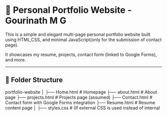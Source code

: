 # 💼 Personal Portfolio Website - Gourinath M G

This is a simple and elegant multi-page personal portfolio website built using HTML,CSS, and minimal JavaScript(only for the submission of contact page). 

It showcases my resume, projects, contact form (linked to Google Forms), and more.

---

## 📁 Folder Structure

portfolio-website
│
├── Home.html               # Homepage 
├── about.html              # About page
├── projects.html           # Projects page (assumed)
├── Contact.html            # Contact form with Google Forms integration
├── Resume.html             # Resume content page
│
├── styles.css              # (If external CSS is used instead of internal <style>)
│
├── mail.webp               # Email icon
├── github.png              # GitHub icon
├── insta.webp              # Instagram icon
│
└── README.md               # This file


---

## 🌐 Pages Overview

### 🔹 Home.html
- The landing page introducing myself.Gives the viewers a good impression abpout the webpage.Tried including attractive css techniques      and transitions.
- The header section(Navigation bar) contains Navigation links to Home, About, Projects, Resume, and Contact pages.
- A footer session is also included for enhancing the look of the webpage.

### 🔹 about.html
- A brief summary about my background, passion, and experience.

### 🔹 projects.html
- A collection of my past and ongoing projects.
- Includes GitHub links, images, and embedded demos;Also a drive link where the detailed reports regarding the projects along with the videos regarding working of my project is present.

### 🔹 contact.html
- A fully responsive contact form integrated with Google Forms.
- Displays a custom “Thank You” message after submission.(Used Java script for this)
- Social media links: Gmail, GitHub, Instagram.

### 🔹 Resume.html
- A clean and formatted digital resume.(A separate webpage dedicated to the resume alone).
- Includes sections like Skills, Education, Extra-Curriculars, Languages, Hobbies, and more.
- Ends with a button linking back to the Contact page.

---

## 📌 Features

- 🎨 Dark-themed contact page with transition effects.
- ✅ Form submission with custom success message.
- 📱 Responsive layout across screen sizes.
- 🖼️ Social links with icons.
- 🧠 Organized and easy to read resume layout.

---

## 📬 Contact

Feel free to reach out through the contact form or connect on:
- Gmail: [thegourinath@gmail.com](mailto:thegourinath@gmail.com)
- Instagram: [@the_.nath](https://www.instagram.com/the_.nath/)
- GitHub: [My GitHub Dashboard](https://github.com/dashboard)

---

## 📄 License

This project is for personal/educational use. You may reuse it with credit. © 2025 Gourinath M G.

